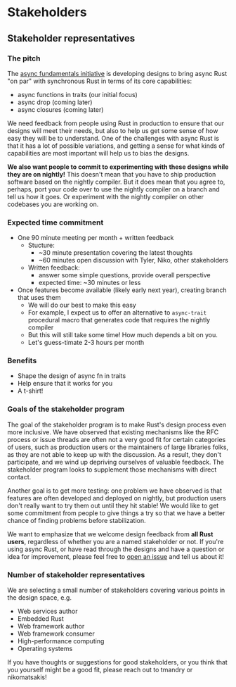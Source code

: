 # Stakeholders

## Stakeholder representatives

### The pitch

The [async fundamentals initiative](https://rust-lang.github.io/async-fundamentals-initiative/) is developing designs to bring async Rust "on par" with synchronous Rust in terms of its core capabilities:

* async functions in traits (our initial focus)
* async drop (coming later)
* async closures (coming later)

We need feedback from people using Rust in production to ensure that our designs will meet their needs, but also to help us get some sense of how easy they will be to understand. One of the challenges with async Rust is that it has a lot of possible variations, and getting a sense for what kinds of capabilities are most important will help us to bias the designs.

**We also want people to commit to experimenting with these designs while they are on nightly!** This doesn't mean that you have to ship production software based on the nightly compiler. But it does mean that you agree to, perhaps, port your code over to use the nightly compiler on a branch and tell us how it goes. Or experiment with the nightly compiler on other codebases you are working on.

### Expected time commitment

* One 90 minute meeting per month + written feedback
    * Stucture:
        * ~30 minute presentation covering the latest thoughts
        * ~60 minutes open discussion with Tyler, Niko, other stakeholders
    * Written feedback:
        * answer some simple questions, provide overall perspective
        * expected time: ~30 minutes or less
* Once features become available (likely early next year), creating branch that uses them
    * We will do our best to make this easy
    * For example, I expect us to offer an alternative to `async-trait` procedural macro that generates code that requires the nightly compiler
    * But this will still take some time! How much depends a bit on you.
    * Let's guess-timate 2-3 hours per month

### Benefits

* Shape the design of async fn in traits
* Help ensure that it works for you
* A t-shirt!

### Goals of the stakeholder program

The goal of the stakeholder program is to make Rust's design process even more inclusive. We have observed that existing mechanisms like the RFC process or issue threads are often not a very good fit for certain categories of users, such as production users or the maintainers of large libraries folks, as they are not able to keep up with the discussion. As a result, they don't participate, and we wind up depriving ourselves of valuable feedback. The stakeholder program looks to supplement those mechanisms with direct contact.

Another goal is to get more testing: one problem we have observed is that features are often developed and deployed on nightly, but production users don't really want to try them out until they hit stable! We would like to get some commitment from people to give things a try so that we have a better chance of finding problems before stabilization.

We want to emphasize that we welcome design feedback from **all Rust users**, regardless of whether you are a named stakeholder or not. If you're using async Rust, or have read through the designs and have a question or idea for improvement, please feel free to [open an issue](https://github.com/rust-lang/async-fundamentals-initiative/issues/new/choose) and tell us about it!

### Number of stakeholder representatives

We are selecting a small number of stakeholders covering various points in the design space, e.g.

* Web services author
* Embedded Rust
* Web framework author
* Web framework consumer
* High-performance computing
* Operating systems

If you have thoughts or suggestions for good stakeholders, or you think that you yourself might be a good fit, please reach out to tmandry or nikomatsakis!
